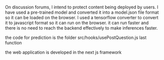 On discussion forums, l intend to protect content being deployed by users. l have used a pre-trained model and converted it into a model.json file format so it can be loaded on the browser.
l used a tensorflow converter to convert it to javascript format so it can run on the browser. it can run faster and there is no need to reach the backend effectively to make inferences faster.

the code for prediction is the folder src/hooks/usePostQuestion.js last function

the web application is developed in the next js framework

